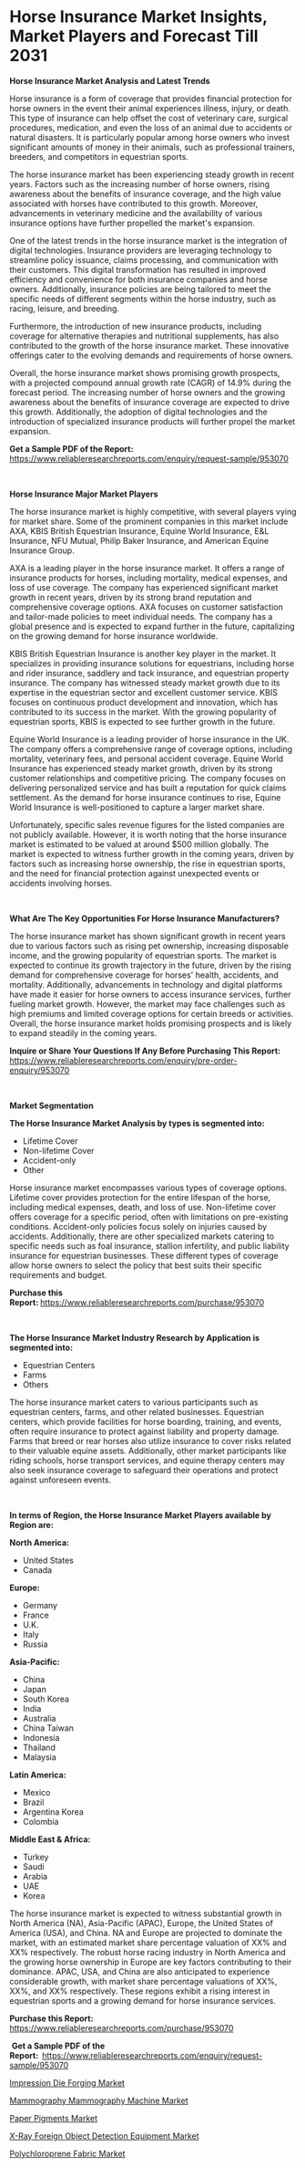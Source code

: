 <p><h1>Horse Insurance Market Insights, Market Players and Forecast Till 2031</h1></p><p><strong>Horse Insurance Market Analysis and Latest Trends</strong></p>
<p><p>Horse insurance is a form of coverage that provides financial protection for horse owners in the event their animal experiences illness, injury, or death. This type of insurance can help offset the cost of veterinary care, surgical procedures, medication, and even the loss of an animal due to accidents or natural disasters. It is particularly popular among horse owners who invest significant amounts of money in their animals, such as professional trainers, breeders, and competitors in equestrian sports.</p><p>The horse insurance market has been experiencing steady growth in recent years. Factors such as the increasing number of horse owners, rising awareness about the benefits of insurance coverage, and the high value associated with horses have contributed to this growth. Moreover, advancements in veterinary medicine and the availability of various insurance options have further propelled the market's expansion.</p><p>One of the latest trends in the horse insurance market is the integration of digital technologies. Insurance providers are leveraging technology to streamline policy issuance, claims processing, and communication with their customers. This digital transformation has resulted in improved efficiency and convenience for both insurance companies and horse owners. Additionally, insurance policies are being tailored to meet the specific needs of different segments within the horse industry, such as racing, leisure, and breeding.</p><p>Furthermore, the introduction of new insurance products, including coverage for alternative therapies and nutritional supplements, has also contributed to the growth of the horse insurance market. These innovative offerings cater to the evolving demands and requirements of horse owners.</p><p>Overall, the horse insurance market shows promising growth prospects, with a projected compound annual growth rate (CAGR) of 14.9% during the forecast period. The increasing number of horse owners and the growing awareness about the benefits of insurance coverage are expected to drive this growth. Additionally, the adoption of digital technologies and the introduction of specialized insurance products will further propel the market expansion.</p></p>
<p><strong>Get a Sample PDF of the Report:&nbsp;</strong> <a href="https://www.reliableresearchreports.com/enquiry/request-sample/953070">https://www.reliableresearchreports.com/enquiry/request-sample/953070</a></p>
<p>&nbsp;</p>
<p><strong>Horse Insurance Major Market Players</strong></p>
<p><p>The horse insurance market is highly competitive, with several players vying for market share. Some of the prominent companies in this market include AXA, KBIS British Equestrian Insurance, Equine World Insurance, E&L Insurance, NFU Mutual, Philip Baker Insurance, and American Equine Insurance Group.</p><p>AXA is a leading player in the horse insurance market. It offers a range of insurance products for horses, including mortality, medical expenses, and loss of use coverage. The company has experienced significant market growth in recent years, driven by its strong brand reputation and comprehensive coverage options. AXA focuses on customer satisfaction and tailor-made policies to meet individual needs. The company has a global presence and is expected to expand further in the future, capitalizing on the growing demand for horse insurance worldwide.</p><p>KBIS British Equestrian Insurance is another key player in the market. It specializes in providing insurance solutions for equestrians, including horse and rider insurance, saddlery and tack insurance, and equestrian property insurance. The company has witnessed steady market growth due to its expertise in the equestrian sector and excellent customer service. KBIS focuses on continuous product development and innovation, which has contributed to its success in the market. With the growing popularity of equestrian sports, KBIS is expected to see further growth in the future.</p><p>Equine World Insurance is a leading provider of horse insurance in the UK. The company offers a comprehensive range of coverage options, including mortality, veterinary fees, and personal accident coverage. Equine World Insurance has experienced steady market growth, driven by its strong customer relationships and competitive pricing. The company focuses on delivering personalized service and has built a reputation for quick claims settlement. As the demand for horse insurance continues to rise, Equine World Insurance is well-positioned to capture a larger market share.</p><p>Unfortunately, specific sales revenue figures for the listed companies are not publicly available. However, it is worth noting that the horse insurance market is estimated to be valued at around $500 million globally. The market is expected to witness further growth in the coming years, driven by factors such as increasing horse ownership, the rise in equestrian sports, and the need for financial protection against unexpected events or accidents involving horses.</p></p>
<p>&nbsp;</p>
<p><strong>What Are The Key Opportunities For Horse Insurance Manufacturers?</strong></p>
<p><p>The horse insurance market has shown significant growth in recent years due to various factors such as rising pet ownership, increasing disposable income, and the growing popularity of equestrian sports. The market is expected to continue its growth trajectory in the future, driven by the rising demand for comprehensive coverage for horses' health, accidents, and mortality. Additionally, advancements in technology and digital platforms have made it easier for horse owners to access insurance services, further fueling market growth. However, the market may face challenges such as high premiums and limited coverage options for certain breeds or activities. Overall, the horse insurance market holds promising prospects and is likely to expand steadily in the coming years.</p></p>
<p><strong>Inquire or Share Your Questions If Any Before Purchasing This Report:</strong> <a href="https://www.reliableresearchreports.com/enquiry/pre-order-enquiry/953070">https://www.reliableresearchreports.com/enquiry/pre-order-enquiry/953070</a></p>
<p>&nbsp;</p>
<p><strong>Market Segmentation</strong></p>
<p><strong>The Horse Insurance Market Analysis by types is segmented into:</strong></p>
<p><ul><li>Lifetime Cover</li><li>Non-lifetime Cover</li><li>Accident-only</li><li>Other</li></ul></p>
<p><p>Horse insurance market encompasses various types of coverage options. Lifetime cover provides protection for the entire lifespan of the horse, including medical expenses, death, and loss of use. Non-lifetime cover offers coverage for a specific period, often with limitations on pre-existing conditions. Accident-only policies focus solely on injuries caused by accidents. Additionally, there are other specialized markets catering to specific needs such as foal insurance, stallion infertility, and public liability insurance for equestrian businesses. These different types of coverage allow horse owners to select the policy that best suits their specific requirements and budget.</p></p>
<p><strong>Purchase this Report:&nbsp;</strong><a href="https://www.reliableresearchreports.com/purchase/953070">https://www.reliableresearchreports.com/purchase/953070</a></p>
<p>&nbsp;</p>
<p><strong>The Horse Insurance Market Industry Research by Application is segmented into:</strong></p>
<p><ul><li>Equestrian Centers</li><li>Farms</li><li>Others</li></ul></p>
<p><p>The horse insurance market caters to various participants such as equestrian centers, farms, and other related businesses. Equestrian centers, which provide facilities for horse boarding, training, and events, often require insurance to protect against liability and property damage. Farms that breed or rear horses also utilize insurance to cover risks related to their valuable equine assets. Additionally, other market participants like riding schools, horse transport services, and equine therapy centers may also seek insurance coverage to safeguard their operations and protect against unforeseen events.</p></p>
<p>&nbsp;</p>
<p><strong>In terms of Region, the Horse Insurance Market Players available by Region are:</strong></p>
<p>
    <p> <strong> North America: </strong>
        <ul>
            <li>United States</li>
            <li>Canada</li>
        </ul>
        </p> 
    <p> <strong> Europe: </strong>
        <ul>
            <li>Germany</li>
            <li>France</li>
            <li>U.K.</li>
            <li>Italy</li>
            <li>Russia</li>
        </ul>
        </p> 
    <p> <strong> Asia-Pacific: </strong>
        <ul>
            <li>China</li>
            <li>Japan</li>
            <li>South Korea</li>
            <li>India</li>
            <li>Australia</li>
            <li>China Taiwan</li>
            <li>Indonesia</li>
            <li>Thailand</li>
            <li>Malaysia</li>
        </ul>
        </p> 
    <p> <strong> Latin America: </strong>
        <ul>
            <li>Mexico</li>
            <li>Brazil</li>
            <li>Argentina Korea</li>
            <li>Colombia</li>
        </ul>
        </p> 
    <p> <strong> Middle East & Africa: </strong>
        <ul>
            <li>Turkey</li>
            <li>Saudi</li>
            <li>Arabia</li>
            <li>UAE</li>
            <li>Korea</li>
        </ul>
    </p>
    </p>
<p><p>The horse insurance market is expected to witness substantial growth in North America (NA), Asia-Pacific (APAC), Europe, the United States of America (USA), and China. NA and Europe are projected to dominate the market, with an estimated market share percentage valuation of XX% and XX% respectively. The robust horse racing industry in North America and the growing horse ownership in Europe are key factors contributing to their dominance. APAC, USA, and China are also anticipated to experience considerable growth, with market share percentage valuations of XX%, XX%, and XX% respectively. These regions exhibit a rising interest in equestrian sports and a growing demand for horse insurance services.</p></p>
<p><strong>Purchase this Report: </strong><a href="https://www.reliableresearchreports.com/purchase/953070">https://www.reliableresearchreports.com/purchase/953070</a></p>
<p>&nbsp;<strong>Get a Sample PDF of the Report:&nbsp;&nbsp;</strong><a href="https://www.reliableresearchreports.com/enquiry/request-sample/953070">https://www.reliableresearchreports.com/enquiry/request-sample/953070</a></p>
<p><strong></strong></p>
<p><p><a href="https://medium.com/@lisasanchez1968/impression-die-forging-market-size-cagr-trends-2024-2030-c282ec82f088">Impression Die Forging Market</a></p><p><a href="https://github.com/arionmp/Market-Research-Report-List-1/blob/main/mammography-mammography-machine-market.md">Mammography Mammography Machine Market</a></p><p><a href="https://medium.com/@lisasanchez1968/paper-pigments-market-exploring-market-share-market-trends-and-future-growth-368a5df387aa">Paper Pigments Market</a></p><p><a href="https://github.com/nicoletavirag/Market-Research-Report-List-1/blob/main/x-ray-foreign-object-detection-equipment-market.md">X-Ray Foreign Object Detection Equipment Market</a></p><p><a href="https://medium.com/@lisasanchez1968/polychloroprene-fabric-market-furnishes-information-on-market-share-market-trends-and-market-fae6c1654911">Polychloroprene Fabric Market</a></p></p>